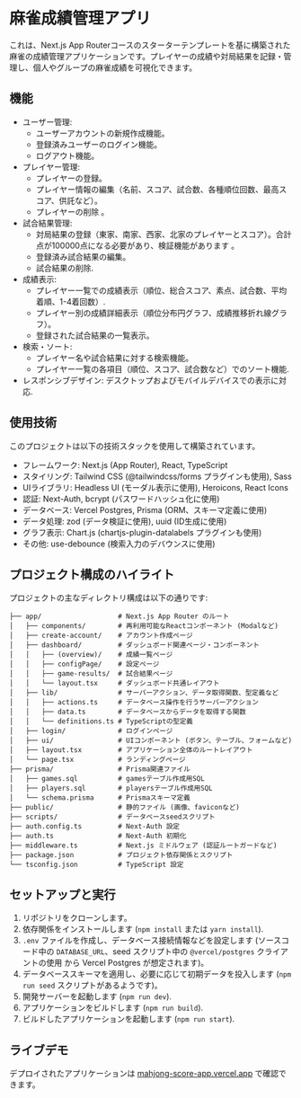 # 麻雀成績管理アプリ

これは、Next.js App Routerコースのスターターテンプレートを基に構築された麻雀の成績管理アプリケーションです。プレイヤーの成績や対局結果を記録・管理し、個人やグループの麻雀成績を可視化できます。

## 機能

- ユーザー管理:
  - ユーザーアカウントの新規作成機能。
  - 登録済みユーザーのログイン機能。
  - ログアウト機能。
- プレイヤー管理:
  - プレイヤーの登録。
  - プレイヤー情報の編集（名前、スコア、試合数、各種順位回数、最高スコア、供託など）。
  - プレイヤーの削除 。
- 試合結果管理:
  - 対局結果の登録（東家、南家、西家、北家のプレイヤーとスコア）。合計点が100000点になる必要があり、検証機能があります 。
  - 登録済み試合結果の編集。
  - 試合結果の削除.
- 成績表示:
  - プレイヤー一覧での成績表示（順位、総合スコア、素点、試合数、平均着順、1-4着回数）.
  - プレイヤー別の成績詳細表示（順位分布円グラフ、成績推移折れ線グラフ）。
  - 登録された試合結果の一覧表示。
- 検索・ソート:
  - プレイヤー名や試合結果に対する検索機能。
  - プレイヤー一覧の各項目（順位、スコア、試合数など）でのソート機能.
- レスポンシブデザイン: デスクトップおよびモバイルデバイスでの表示に対応.

## 使用技術

このプロジェクトは以下の技術スタックを使用して構築されています。

- フレームワーク: Next.js (App Router), React, TypeScript
- スタイリング: Tailwind CSS (@tailwindcss/forms プラグインも使用), Sass
- UIライブラリ: Headless UI (モーダル表示に使用), Heroicons, React Icons
- 認証: Next-Auth, bcrypt (パスワードハッシュ化に使用)
- データベース: Vercel Postgres, Prisma (ORM、スキーマ定義に使用)
- データ処理: zod (データ検証に使用), uuid (ID生成に使用)
- グラフ表示: Chart.js (chartjs-plugin-datalabels プラグインも使用)
- その他: use-debounce (検索入力のデバウンスに使用)

## プロジェクト構成のハイライト

プロジェクトの主なディレクトリ構成は以下の通りです:

```
├── app/                   # Next.js App Router のルート
│   ├── components/        # 再利用可能なReactコンポーネント (Modalなど)
│   ├── create-account/    # アカウント作成ページ
│   ├── dashboard/         # ダッシュボード関連ページ・コンポーネント
│   │   ├── (overview)/    # 成績一覧ページ
│   │   ├── configPage/    # 設定ページ
│   │   ├── game-results/  # 試合結果ページ
│   │   └── layout.tsx     # ダッシュボード共通レイアウト
│   ├── lib/               # サーバーアクション、データ取得関数、型定義など
│   │   ├── actions.ts     # データベース操作を行うサーバーアクション
│   │   ├── data.ts        # データベースからデータを取得する関数
│   │   └── definitions.ts # TypeScriptの型定義
│   ├── login/             # ログインページ
│   ├── ui/                # UIコンポーネント (ボタン、テーブル、フォームなど)
│   ├── layout.tsx         # アプリケーション全体のルートレイアウト
│   └── page.tsx           # ランディングページ
├── prisma/                # Prisma関連ファイル
│   ├── games.sql          # gamesテーブル作成用SQL
│   ├── players.sql        # playersテーブル作成用SQL
│   └── schema.prisma      # Prismaスキーマ定義
├── public/                # 静的ファイル (画像、faviconなど)
├── scripts/               # データベースseedスクリプト
├── auth.config.ts         # Next-Auth 設定
├── auth.ts                # Next-Auth 初期化
├── middleware.ts          # Next.js ミドルウェア (認証ルートガードなど)
├── package.json           # プロジェクト依存関係とスクリプト
└── tsconfig.json          # TypeScript 設定
```

## セットアップと実行

1.  リポジトリをクローンします。
2.  依存関係をインストールします (`npm install` または `yarn install`).
3.  `.env` ファイルを作成し、データベース接続情報などを設定します (ソースコード中の `DATABASE_URL`、seed スクリプト中の `@vercel/postgres` クライアントの使用 から Vercel Postgres が想定されます)。
4.  データベーススキーマを適用し、必要に応じて初期データを投入します (`npm run seed` スクリプトがあるようです)。
5.  開発サーバーを起動します (`npm run dev`).
6.  アプリケーションをビルドします (`npm run build`).
7.  ビルドしたアプリケーションを起動します (`npm run start`).

## ライブデモ

デプロイされたアプリケーションは [mahjong-score-app.vercel.app](https://mahjong-score-app.vercel.app/) で確認できます。
